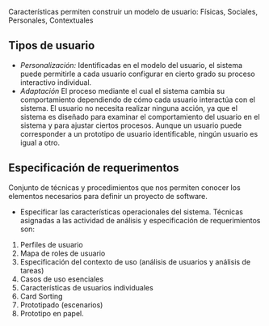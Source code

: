 
Características permiten construir un modelo de usuario:
Físicas, Sociales, Personales, Contextuales
## Tipos de usuario
- *Personalización:* Identificadas en el modelo del usuario, el sistema puede permitirle a cada usuario configurar en cierto grado su proceso interactivo individual.
- *Adaptación* El proceso mediante el cual el sistema cambia su comportamiento dependiendo de cómo cada usuario interactúa con el sistema. El usuario no necesita realizar ninguna acción, ya que el sistema es diseñado para examinar el comportamiento del usuario en el sistema y para ajustar ciertos procesos. Aunque un usuario puede corresponder a un prototipo de usuario identificable, ningún usuario es igual a otro.

## Especificación de requerimentos
Conjunto de técnicas y procedimientos que nos permiten conocer los elementos necesarios para definir un proyecto de software.
- Especificar las características operacionales del sistema.
Técnicas asignadas a las actividad de análisis y especificación de requerimientos son:
1. Perfiles de usuario
2. Mapa de roles de usuario
3. Especificación del contexto de uso (análisis de usuarios y análisis de tareas)
4. Casos de uso esenciales
5. Características de usuarios individuales
6. Card Sorting
7. Prototipado (escenarios)
8. Prototipo en papel.